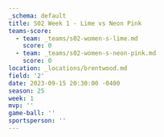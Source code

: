 ```yaml
---
_schema: default
title: S02 Week 1 - Lime vs Neon Pink
teams-score:
  - team: _teams/s02-women-s-lime.md
    score: 0
  - team: _teams/s02-women-s-neon-pink.md
    score: 0
location: _locations/brentwood.md
field: '2'
date: 2023-09-15 20:30:00 -0400
season: 25
week: 1
mvp: ''
game-ball: ''
sportsperson: ''
---
```

